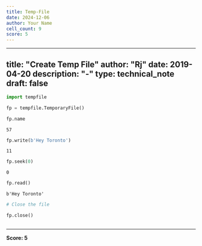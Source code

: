 ```yaml
---
title: Temp-File
date: 2024-12-06
author: Your Name
cell_count: 9
score: 5
---
```


---
title: "Create Temp File"
author: "Rj"
date: 2019-04-20
description: "-"
type: technical_note
draft: false
---

```python
import tempfile
```


```python
fp = tempfile.TemporaryFile()
```


```python
fp.name
```




    57




```python
fp.write(b'Hey Toronto')
```




    11




```python
fp.seek(0)
```




    0




```python
fp.read()
```




    b'Hey Toronto'




```python
# Close the file

fp.close()
```


```python

```


---
**Score: 5**